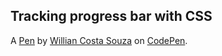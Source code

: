Tracking progress bar with CSS
----------------------------


A [Pen](http://codepen.io/willianis4w/pen/mAdge) by [Willian Costa Souza](http://codepen.io/willianis4w) on [CodePen](http://codepen.io/).